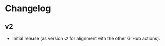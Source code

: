 # Changelog

## v2
 - Initial release (as version `v2` for alignment with the other GitHub actions).
